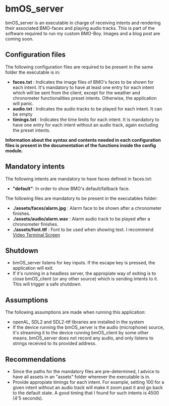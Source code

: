 # bmOS_server

bmOS_server is an executable in charge of receiving intents and rendering their associated BMO-faces and 
playing audio tracks. This is part of the software required to run my custom BMO-Boy. Images and a blog post are coming soon.

## Configuration files
The following configuration files are required to be present in the same folder the executable is in:
- **faces.txt** : Indicates the image files of BMO's faces to be shown for each intent. It's mandatory to have at least one entry for each intent which will be sent from the client, except for the weather and chronometer functionalities preset intents. Otherwise, the application will panic.
- **audio.txt** : Indicates the audio tracks to be played for each intent. It can be empty
- **timings.txt** : Indicates the time limits for each intent. It is mandatory to have one entry for each intent without an audio track, again excluding the preset intents.

**Information about the syntax and contents needed in each configuration files is present in the documentation of the functions inside the config module.**

## Mandatory intents
The following intents are mandatory to have faces defined in faces.txt:
- **"default"**: In order to show BMO's default/fallback face.

The following files are mandatory to be present in the executables folder:
- **./assets/faces/alarm.jpg** : Alarm face to be shown after a chronometer finishes.
- **./assets/audio/alarm.wav** : Alarm audio track to be played after a chronometer finishes.
- **./assets/font.ttf** : Font to be used when showing text. I recommend [Video Terminal Screen](https://ttfonts.net/en/download/62485.htm)

## Shutdown
- bmOS_server listens for key inputs. If the escape key is pressed, the application will exit.
- If it's running in a headless server, the appropiate way of exiting is to close bmOS_client (or any other source) which is sending intents to it. This will trigger a safe shutdown.
## Assumptions
The following assumptions are made when running this application:
- openAL, SDL2 and SDL2-ttf libraries are installed in the system
- If the device running the bmOS_server is the audio (microphone) source, it's streaming it to the device running bmOS_client by some other means. bmOS_server does not record any audio, and only listens to strings received to its provided address.

## Recommendations
- Since the paths for the mandatory files are pre-determined, I advice to have all assets in an "assets" folder wherever the executable is in.
- Provide appropiate timings for each intent. For example, setting 100 for a given intent without an audio track will make it zoom past it and go back to the default state. A good timing that I found for such intents is 4500 (4'5 seconds).
